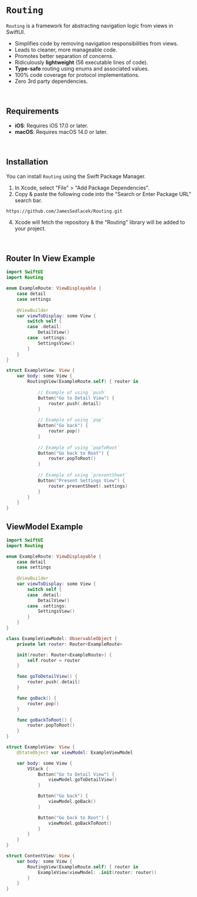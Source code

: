 # ``Routing``

`Routing` is a framework for abstracting navigation logic from views in SwiftUI.
- Simplifies code by removing navigation responsibilities from views.
- Leads to cleaner, more manageable code.
- Promotes better separation of concerns.
- Ridiculously **lightweight** (56 executable lines of code).
- **Type-safe** routing using enums and associated values.
- 100% code coverage for protocol implementations.
- Zero 3rd party dependencies.

<br>

## Requirements

- **iOS**: Requires iOS 17.0 or later.
- **macOS**: Requires macOS 14.0 or later.

<br>

## Installation

You can install `Routing` using the Swift Package Manager.

1. In Xcode, select "File" > "Add Package Dependencies".
2. Copy & paste the following code into the "Search or Enter Package URL" search bar.
```
https://github.com/JamesSedlacek/Routing.git
```
4. Xcode will fetch the repository & the "Routing" library will be added to your project.

<br>

## Router In View Example

```swift
import SwiftUI
import Routing

enum ExampleRoute: ViewDisplayable {
    case detail
    case settings
    
    @ViewBuilder
    var viewToDisplay: some View {
        switch self {
        case .detail:
            DetailView()
        case .settings:
            SettingsView()
        }
    }
}

struct ExampleView: View {
    var body: some View {
        RoutingView(ExampleRoute.self) { router in
    
            // Example of using `push`
            Button("Go to Detail View") {
                router.push(.detail)
            }
    
            // Example of using `pop`
            Button("Go back") {
                router.pop()
            }
        
            // Example of using `popToRoot`
            Button("Go back to Root") {
                router.popToRoot()
            }
            
            // Example of using `presentSheet`
            Button("Present Settings View") {
                router.presentSheet(.settings)
            }
        }
    }
}
```

## ViewModel Example

``` swift
import SwiftUI
import Routing

enum ExampleRoute: ViewDisplayable {
    case detail
    case settings
    
    @ViewBuilder
    var viewToDisplay: some View {
        switch self {
        case .detail:
            DetailView()
        case .settings:
            SettingsView()
        }
    }
}

class ExampleViewModel: ObservableObject {
    private let router: Router<ExampleRoute>

    init(router: Router<ExampleRoute>) {
        self.router = router
    }

    func goToDetailView() {
        router.push(.detail)
    }

    func goBack() {
        router.pop()
    }

    func goBackToRoot() {
        router.popToRoot()
    }
}

struct ExampleView: View {
    @StateObject var viewModel: ExampleViewModel

    var body: some View {
        VStack {
            Button("Go to Detail View") {
                viewModel.goToDetailView()
            }

            Button("Go back") {
                viewModel.goBack()
            }

            Button("Go back to Root") {
                viewModel.goBackToRoot()
            }
        }
    }
}

struct ContentView: View {
    var body: some View {
        RoutingView(ExampleRoute.self) { router in
            ExampleView(viewModel: .init(router: router))
        }
    }
}
```
